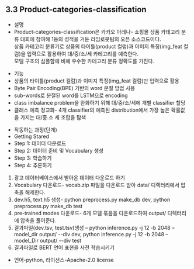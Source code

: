 3.3 Product-categories-classification
---------------------------------------

* 설명
 * Product-categories-classification은 카카오 아레나- 쇼핑몰 상품 카테고리 분류 대회에 참여해 1등의 성적을 거둔 라임로봇팀의 오픈 소스코드이다.       
   상품 카테고리 분류기로 상품의 타이틀(product 컬럼)과 이미지 특징(img_feat 컬럼)을 입력으로 활용하여 대/중/소/세 카테고리를 예측한다.     
   모델 구조의 심플함에 비해 우수한 카테고리 분류 정확도를 가진다.      

- 기능
 - 상품의 타이틀(product 컬럼)과 이미지 특징(img_feat 컬럼)만 입력으로 활용   
 - Byte Pair Encoding(BPE) 기반의 word 분절 방법 사용   
 - sub-words로 분절된 word를 LSTM으로 encoding   
 - class imbalance problem을 완화하기 위해 대/중/소/세에 개별 classifier 할당   
 - 클래스 예측 정교화- 4개 classifier의 예측된 distribution에서 가장 높은 확률값을 가지는 대/중.소 세 조합을 탐색   

+ 작동하는 과정(단계)
 + Getting Stared    
  + Step 1: 데이터 다운로드      
  + Step 2: 데이터 준비 및 Vocabulary 생성      
  + Step 3: 학습하기   
  + Step 4: 추론하기   
  
1) 광고 데이터베이스에서 받아온 데이터 다운로드 하기 
2) Vocabulary 다운로드- vocab.zip 파일을 다운로드 받아 data/ 디렉터리에서 압축을 해제한다.   
3) dev.h5, text.h5 생성- python preprocess.py make_db dev, python preprocess.py make_db test   
4) pre-trained modes 다운로드- 6개 모델 묶음을 다운로드하여 output/ 디렉터리에 압축을 풀어준다.   
5) 결과파일(dev.tsv, test.tsv)생성 – python inference.py -j 12 -b 2048 –model_dir output/ --div dev, python inference.py -j 12 -b 2048 –model_Dir output/ --div test   
6) 결과파일로 BERT 언어 표현을 사전 학습시키기   

* 언어-python, 라이선스-Apache-2.0 license
